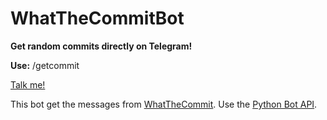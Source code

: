 # WhatTheCommitBot
**Get random commits directly on Telegram!**

**Use:** /getcommit 

[Talk me!](https://telegram.me/WTCBot)

This bot get the messages from [WhatTheCommit](http://whatthecommit.com/).
Use the [Python Bot API](https://github.com/python-telegram-bot/python-telegram-bot).
